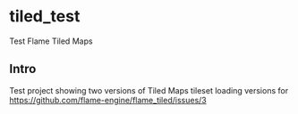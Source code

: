# tiled_test

Test Flame Tiled Maps

## Intro

Test project showing two versions of Tiled Maps tileset loading versions for https://github.com/flame-engine/flame_tiled/issues/3



